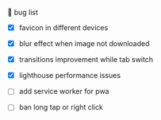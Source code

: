 🐛 bug list

- [x] favicon in different devices

- [x] blur effect when image not downloaded

- [x] transitions improvement while tab switch

- [x] lighthouse performance issues

- [ ] add service worker for pwa

- [ ] ban long tap or right click
